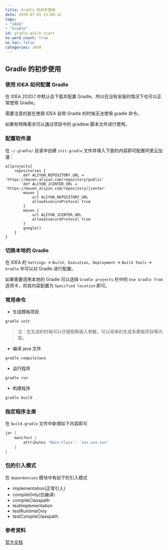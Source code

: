 ```yaml
---
title: Gradle 的初步使用
date: 2020-07-01 23:09:32
tags:
- "JAVA"
- "Gradle"
id: gradle-quick-start
no_word_count: true
no_toc: false
categories: JAVA
---
```


## Gradle 的初步使用

### 使用 IDEA 如何配置 Gradle

在 IDEA 2020.1 中默认会下载并配置 Gradle。所以在没有安装的情况下也可以正常使用 Gradle。

需要注意的是在使用 IDEA 自带 Gradle 的时候无法使用 gradle 命令。

如果有特殊需求可以通过项目中的 gradlew 脚本文件进行使用。

### 配置软件源

在 `~/.gradle/` 目录中创建 `init.gradle` 文件并填入下面的内容即可配置阿里云加速：

```text
allprojects{
    repositories {
        def ALIYUN_REPOSITORY_URL = 'https://maven.aliyun.com/repository/public'
        def ALIYUN_JCENTER_URL = 'https://maven.aliyun.com/repository/jcenter'
        maven {
            url ALIYUN_REPOSITORY_URL
            allowInsecureProtocol true
        }
        maven {
            url ALIYUN_JCENTER_URL
            allowInsecureProtocol true
        }
        google()
    }
}
```

### 切换本地的 Gradle

在 IDEA 的 `Settings` -> `Build, Execution, Deployment` -> `Build Tools` -> `Gradle` 中可以对 Gradle 进行配置。

如果需要选用本地的 Gradle 可以选择 `Gradle projects` 栏中的 `Use Gradle from` 选项卡，将其内容配置为 `Specified location` 即可。

### 常用命令

- 生成模板项目

```bash
gradle init
```

> 注：在生成的时候可以仔细观察输入参数，可以简单的生成多模板项目等内容。

- 编译 java 文件

```bash
gradle compileJava
```

- 运行程序

```bash
gradle run
```

- 构建程序

```bash
gradle build
```

### 指定程序主类

在 `build.gradle` 文件中新增如下内容即可

```groovy
jar {
    manifest {
        attributes 'Main-Class': 'xxx.xxx.xxx'
    }
}
```

### 包的引入模式

在 `dependencies` 模块中有如下的引入模式

- implementation(正常引入)
- compileOnly(仅编译)
- compileClasspath
- testImplementation
- testRuntimeOnly
- testCompileClasspath

### 参考资料

[官方文档](https://docs.gradle.org/current/userguide/userguide.html)
